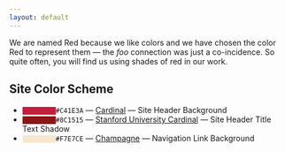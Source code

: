 ```yaml
---
layout: default
---
```


We are named Red because we like colors and we have chosen the color Red to represent them — the _foo_ connection was just a co-incidence. So quite often, you will find us using shades of red in our work.

## Site Color Scheme

- <code style="background: #C41E3A; padding: 0 30px;"></code><code>#C41E3A</code> — [Cardinal](https://en.wikipedia.org/wiki/Cardinal_(color)) — Site Header Background
- <code style="background: #8C1515; padding: 0 30px;"></code><code>#8C1515</code> — [Stanford University Cardinal](https://en.wikipedia.org/wiki/Cardinal_(color)#Cardinal_in_human_culture) — Site Header Title Text Shadow
- <code style="background: #F7E7CE; padding: 0 30px;"></code><code>#F7E7CE</code> — [Champagne](https://en.wikipedia.org/wiki/Wine_(color)#Champagne) — Navigation Link Background